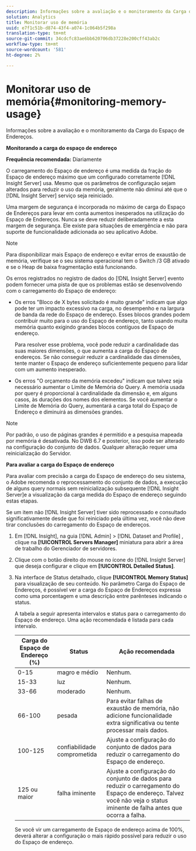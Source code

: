 ```yaml
---
description: Informações sobre a avaliação e o monitoramento da Carga do Espaço de Endereços.
solution: Analytics
title: Monitorar uso de memória
uuid: e7f1c51b-d874-43f4-a074-1c064b5f298a
translation-type: tm+mt
source-git-commit: 34cdcfc83ae6bb620706db37228e200cff43ab2c
workflow-type: tm+mt
source-wordcount: '581'
ht-degree: 2%

---
```



# Monitorar uso de memória{#monitoring-memory-usage}

Informações sobre a avaliação e o monitoramento da Carga do Espaço de Endereços.

**Monitorando a carga do espaço de endereço**

**Frequência recomendada:** Diariamente

O carregamento do Espaço de endereço é uma medida da fração do Espaço de endereço máximo que um configurado corretamente [!DNL Insight Server] usa. Mesmo que os parâmetros de configuração sejam alterados para reduzir o uso da memória, geralmente não diminui até que o [!DNL Insight Server] serviço seja reiniciado.

Uma margem de segurança é incorporada no máximo de carga do Espaço de Endereços para levar em conta aumentos inesperados na utilização do Espaço de Endereços. Nunca se deve reduzir deliberadamente a esta margem de segurança. Ele existe para situações de emergência e não para suporte de funcionalidade adicionada ao seu aplicativo Adobe.

>[!NOTE]
>
>Para disponibilizar mais Espaço de endereço e evitar erros de exaustão de memória, verifique se o seu sistema operacional tem o Switch /3 GB ativado e se o Heap de baixa fragmentação está funcionando.

Os erros registrados no registro de dados do [!DNL Insight Server] evento podem fornecer uma pista de que os problemas estão se desenvolvendo com o carregamento do Espaço de endereço:

* Os erros &quot;Bloco de X bytes solicitado é muito grande&quot; indicam que algo pode ter um impacto excessivo na carga, no desempenho e na largura de banda da rede do Espaço de endereço. Esses blocos grandes podem contribuir muito para o uso do Espaço de endereço, tanto usando muita memória quanto exigindo grandes blocos contíguos de Espaço de endereço.

   Para resolver esse problema, você pode reduzir a cardinalidade das suas maiores dimensões, o que aumenta a carga do Espaço de endereços. Se não conseguir reduzir a cardinalidade das dimensões, tente manter o Espaço de endereço suficientemente pequeno para lidar com um aumento inesperado.
* Os erros &quot;O orçamento da memória excedeu&quot; indicam que talvez seja necessário aumentar o Limite de Memória do Query. A memória usada por query é proporcional à cardinalidade da dimensão e, em alguns casos, às durações dos nomes dos elementos. Se você aumentar o Limite de Memória do Query, aumentará a carga total do Espaço de Endereço e diminuirá as dimensões grandes.

>[!NOTE]
>
>Por padrão, o uso de páginas grandes é permitido e a pesquisa mapeada por memória é desativada. No DWB 6.7 e posterior, isso pode ser alterado na configuração do conjunto de dados. Qualquer alteração requer uma reinicialização do Servidor.

**Para avaliar a carga do Espaço de endereço**

Para avaliar com precisão a carga do Espaço de endereço do seu sistema, o Adobe recomenda o reprocessamento do conjunto de dados, a execução de alguns query normais sem reinicialização subsequente [!DNL Insight Server]e a visualização da carga medida do Espaço de endereço seguindo estas etapas.

Se um item não [!DNL Insight Server] tiver sido reprocessado e consultado significativamente desde que foi reiniciado pela última vez, você não deve tirar conclusões do carregamento do Espaço de endereços.

1. Em [!DNL Insight], na guia [!DNL Admin] > [!DNL Dataset and Profile] , clique na **[!UICONTROL Servers Manager]** miniatura para abrir a área de trabalho do Gerenciador de servidores.
1. Clique com o botão direito do mouse no ícone do [!DNL Insight Server] que deseja configurar e clique em **[!UICONTROL Detailed Status]**.
1. Na interface de Status detalhado, clique **[!UICONTROL Memory Status]** para visualização de seu conteúdo. No parâmetro Carga do Espaço de Endereços, é possível ver a carga do Espaço de Endereços expressa como uma porcentagem e uma descrição entre parênteses indicando o status.

   A tabela a seguir apresenta intervalos e status para o carregamento do Espaço de endereço. Uma ação recomendada é listada para cada intervalo.

   | Carga do Espaço de Endereço (%) | Status | Ação recomendada |
   |---|---|---|
   | 0-15 | magro e médio | Nenhum. |
   | 15-33 | luz | Nenhum. |
   | 33-66 | moderado | Nenhum. |
   | 66-100 | pesada | Para evitar falhas de exaustão de memória, não adicione funcionalidade extra significativa ou tente processar mais dados. |
   | 100-125 | confiabilidade comprometida | Ajuste a configuração do conjunto de dados para reduzir o carregamento do Espaço de endereço. |
   | 125 ou maior | falha iminente | Ajuste a configuração do conjunto de dados para reduzir o carregamento do Espaço de endereço. Talvez você não veja o status iminente de falha antes que ocorra a falha. |

   Se você vir um carregamento de Espaço de endereço acima de 100%, deverá alterar a configuração o mais rápido possível para reduzir o uso do Espaço de endereço.

